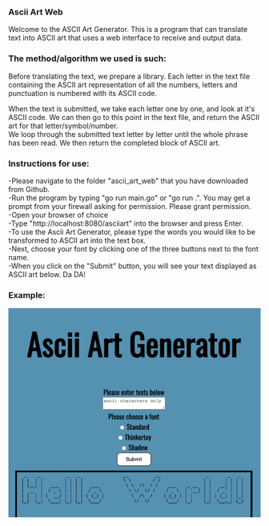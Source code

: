 ### Ascii Art Web

Welcome to the ASCII Art Generator. This is a program that can translate text into ASCII art that uses a web interface to receive and output data.

### The method/algorithm we used is such:
Before translating the text, we prepare a library. Each letter in the text file containing the ASCII art representation of all the numbers, letters and punctuation is numbered with its ASCII code.

When the text is submitted, we take each letter one by one, and look at it's ASCII code. We can then go to this point in the text file, and return the ASCII art for that letter/symbol/number.  
We loop through the submitted text letter by letter until the whole phrase has been read.
We then return the completed block of ASCII art.

### Instructions for use:

-Please navigate to the folder "ascii_art_web" that you have downloaded from Github.<br>
-Run the program by typing "go run main.go" or "go run .". You may get a prompt from your firewall asking for permission. Please grant permission. <br>
-Open your browser of choice<br>
-Type "http://localhost:8080/asciiart" into the browser and press Enter.<br>
-To use the Ascii Art Generator, please type the words you would like to be transformed to ASCII art into the text box.<br>
-Next, choose your font by clicking one of the three buttons next to the font name.<br>
-When you click on the "Submit" button, you will see your text displayed as ASCII art below. Da DA!<br>

### Example:<br>
![example img](/img.png)
